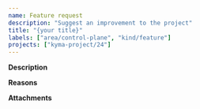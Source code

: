 ```yaml
---
name: Feature request
description: "Suggest an improvement to the project"
title: "{your title}"
labels: ["area/control-plane", "kind/feature"]
projects: ["kyma-project/24"]
---
```


<!-- Thank you for your contribution. Before you submit the issue:
1. Search open and closed issues for duplicates.
2. Read the contributing guidelines.
-->

**Description**

<!-- Provide a clear and concise description of the feature. -->

**Reasons**

<!-- Explain why we should add this feature. Provide use cases to illustrate its benefits. -->

**Attachments**

<!-- Attach any files, links, code samples, or screenshots that will convince us to your idea. -->

